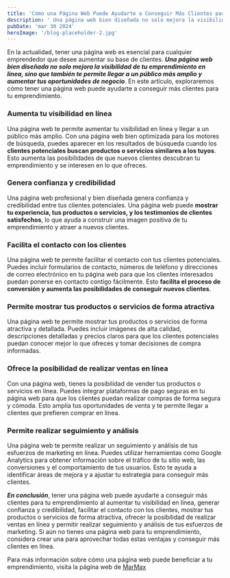 ```yaml
---
title: 'Cómo una Página Web Puede Ayudarte a Conseguir Más Clientes para tu Emprendimiento'
description: ' Una página web bien diseñada no solo mejora la visibilidad de tu emprendimiento en línea, sino que también te permite llegar a un público más amplio y aumentar tus oportunidades de negocio.'
pubDate: 'mar 30 2024'
heroImage: '/blog-placeholder-2.jpg'
---
```

En la actualidad, tener una página web es esencial para cualquier emprendedor que desee aumentar su base de clientes. ***Una página web bien diseñada no solo mejora la visibilidad de tu emprendimiento en línea, sino que también te permite llegar a un público más amplio y aumentar tus oportunidades de negocio***. En este artículo, exploraremos cómo tener una página web puede ayudarte a conseguir más clientes para tu emprendimiento.

### Aumenta tu visibilidad en línea
Una página web te permite aumentar tu visibilidad en línea y llegar a un público más amplio. Con una página web bien optimizada para los motores de búsqueda, puedes aparecer en los resultados de búsqueda cuando los **clientes potenciales buscan productos o servicios similares a los tuyos**. Esto aumenta las posibilidades de que nuevos clientes descubran tu emprendimiento y se interesen en lo que ofreces.

### Genera confianza y credibilidad
Una página web profesional y bien diseñada genera confianza y credibilidad entre tus clientes potenciales. Una página web puede **mostrar tu experiencia, tus productos o servicios, y los testimonios de clientes satisfechos**, lo que ayuda a construir una imagen positiva de tu emprendimiento y atraer a nuevos clientes.

### Facilita el contacto con los clientes
Una página web te permite facilitar el contacto con tus clientes potenciales. Puedes incluir formularios de contacto, números de teléfono y direcciones de correo electrónico en tu página web para que los clientes interesados puedan ponerse en contacto contigo fácilmente. Esto **facilita el proceso de conversión y aumenta las posibilidades de conseguir nuevos clientes**.

### Permite mostrar tus productos o servicios de forma atractiva
Una página web te permite mostrar tus productos o servicios de forma atractiva y detallada. Puedes incluir imágenes de alta calidad, descripciones detalladas y precios claros para que los clientes potenciales puedan conocer mejor lo que ofreces y tomar decisiones de compra informadas.

### Ofrece la posibilidad de realizar ventas en línea
Con una página web, tienes la posibilidad de vender tus productos o servicios en línea. Puedes integrar plataformas de pago seguras en tu página web para que los clientes puedan realizar compras de forma segura y cómoda. Esto amplía tus oportunidades de venta y te permite llegar a clientes que prefieren comprar en línea.

### Permite realizar seguimiento y análisis
Una página web te permite realizar un seguimiento y análisis de tus esfuerzos de marketing en línea. Puedes utilizar herramientas como Google Analytics para obtener información sobre el tráfico de tu sitio web, las conversiones y el comportamiento de tus usuarios. Esto te ayuda a identificar áreas de mejora y a ajustar tu estrategia para conseguir más clientes.

***En conclusión***,  tener una página web puede ayudarte a conseguir más clientes para tu emprendimiento al aumentar tu visibilidad en línea, generar confianza y credibilidad, facilitar el contacto con los clientes, mostrar tus productos o servicios de forma atractiva, ofrecer la posibilidad de realizar ventas en línea y permitir realizar seguimiento y análisis de tus esfuerzos de marketing. Si aún no tienes una página web para tu emprendimiento, considera crear una para aprovechar todas estas ventajas y conseguir más clientes en línea.

Para más información sobre cómo una página web puede beneficiar a tu emprendimiento, visita la página web de [MarMax](https://marmax.netlify.app/)